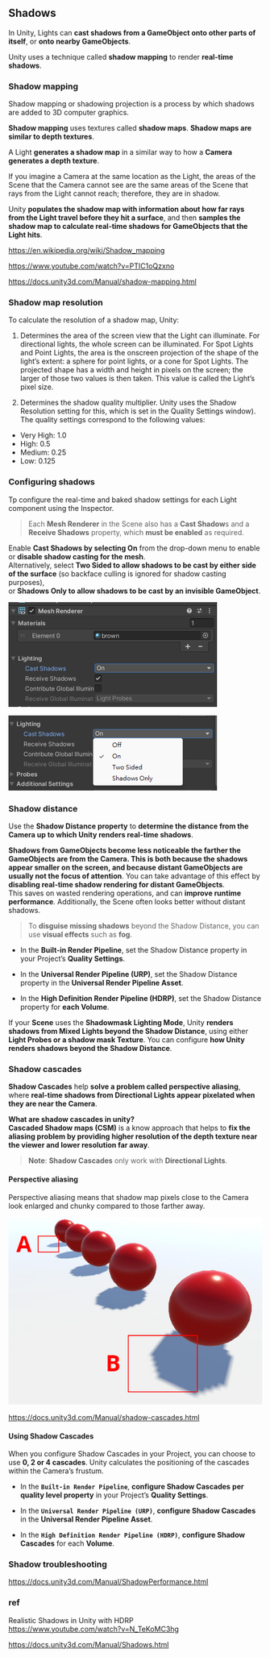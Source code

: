 ## Shadows
In Unity, Lights can **cast shadows from a GameObject onto other parts of itself**, or **onto nearby GameObjects**.

Unity uses a technique called **shadow mapping** to render **real-time shadows**.

### Shadow mapping
Shadow mapping or shadowing projection is a process by which shadows are added to 3D computer graphics.


**Shadow mapping** uses textures called **shadow maps**. **Shadow maps are similar to depth textures**. 

A Light **generates a shadow map** in a similar way to how a **Camera generates a depth texture**.

If you imagine a Camera at the same location as the Light, the areas of the Scene that the Camera cannot see are the same areas of the Scene that rays from the Light cannot reach; therefore, they are in shadow.
 

Unity **populates the shadow map with information about how far rays from the Light travel before they hit a surface**, and then **samples the shadow map to calculate real-time shadows for GameObjects that the Light hits**.

https://en.wikipedia.org/wiki/Shadow_mapping

https://www.youtube.com/watch?v=PTIC1oQzxno

https://docs.unity3d.com/Manual/shadow-mapping.html

### Shadow map resolution

To calculate the resolution of a shadow map, Unity:

1. Determines the area of the screen view that the Light can illuminate. For directional lights, the whole screen can be illuminated. For Spot Lights and Point Lights, the area is the onscreen projection of the shape of the light’s extent: a sphere for point lights, or a cone for Spot Lights. The projected shape has a width and height in pixels on the screen; the larger of those two values is then taken. This value is called the Light’s pixel
 size.

2. Determines the shadow quality multiplier. Unity uses the Shadow Resolution setting for this, which is set in the Quality Settings window). The quality settings correspond to the following values:

- Very High: 1.0
- High: 0.5
- Medium: 0.25
- Low: 0.125

### Configuring shadows
Tp configure the real-time and baked shadow settings for each Light component using the Inspector.


> Each **Mesh Renderer** in the Scene also has a **Cast Shadow**s and a **Receive Shadows** property, which **must be enabled** as required.

Enable **Cast Shadows by selecting On** from the drop-down menu to enable or **disable shadow casting for the mesh**. \
Alternatively, select **Two Sided to allow shadows to be cast by either side of the surface** (so backface culling is ignored for shadow casting purposes), \
or **Shadows Only to allow shadows to be cast by an invisible GameObject**.

![](./img/configure_shadow.png)

![](./img/cast_shadow.png)

### Shadow distance

Use the **Shadow Distance property** to **determine the distance from the Camera up to which Unity renders real-time shadows**.

**Shadows from GameObjects become less noticeable the farther the GameObjects are from the Camera. This is both because the shadows appear smaller on the screen, and because distant GameObjects are usually not the focus of attention**. You can take advantage of this effect by **disabling real-time shadow rendering for distant GameObjects**.  
This saves on wasted rendering operations, and can **improve runtime performance**. Additionally, the Scene often looks better without distant shadows.
 
> To **disguise missing shadows** beyond the Shadow Distance, you can use **visual effects** such as **fog**.
 
 
- In the **Built-in Render Pipeline**, set the Shadow Distance property in your Project’s **Quality Settings**.

- In the **Universal Render Pipeline (URP)**, set the Shadow Distance property in the **Universal Render Pipeline Asset**.

- In the **High Definition Render Pipeline (HDRP)**, set the Shadow Distance property for **each Volume**.


If your **Scene** uses the **Shadowmask Lighting Mode**, Unity **renders shadows from Mixed Lights beyond the Shadow Distance**, using either **Light Probes or a shadow mask Texture**. You can configure **how Unity renders shadows beyond the Shadow Distance**.

### Shadow cascades
**Shadow Cascades** help **solve a problem called perspective aliasing**, where **real-time shadows from Directional Lights appear pixelated when they are near the Camera**.

**What are shadow cascades in unity?** \
**Cascaded Shadow maps (CSM)** is a know approach that helps to **fix the aliasing problem by providing higher resolution of the depth texture near the viewer and lower resolution far away**.

> **Note**: **Shadow Cascades** only work with **Directional Lights**.

#### Perspective aliasing
Perspective aliasing means that shadow map pixels close to the Camera look enlarged and chunky compared to those farther away.

![](./img/DirShadowAliasing.jpg)

https://docs.unity3d.com/Manual/shadow-cascades.html


#### Using Shadow Cascades
When you configure Shadow Cascades in your Project, you can choose to use **0, 2 or 4 cascades**. Unity calculates the positioning of the cascades within the Camera’s frustum.

- In the **`Built-in Render Pipeline`**, **configure Shadow Cascades** **per quality level property** in your Project’s **Quality Settings**.

- In the **`Universal Render Pipeline (URP)`**, **configure Shadow Cascades** in the **Universal Render Pipeline Asset**.

- In the **`High Definition Render Pipeline (HDRP)`**, **configure Shadow Cascades** for each **Volume**.

### Shadow troubleshooting
https://docs.unity3d.com/Manual/ShadowPerformance.html

### ref
Realistic Shadows in Unity with HDRP \
https://www.youtube.com/watch?v=N_TeKoMC3hg

https://docs.unity3d.com/Manual/Shadows.html
